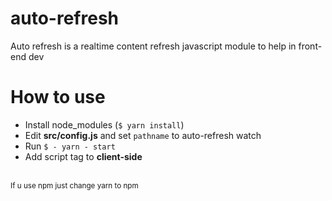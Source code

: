 # auto-refresh
Auto refresh is a realtime content refresh javascript module to help in front-end dev

# How to use
- Install node_modules (<code>$ yarn install</code>)
- Edit <b>src/config.js</b> and set <code>pathname</code> to auto-refresh watch
- Run <code>$ - yarn - start</code>
- Add script tag <code><script src="https://localhost:8291/refresh.js" type="module"></script></code> to <b>client-side</b>

<br>
<small>If u use npm just change yarn to npm</small>

